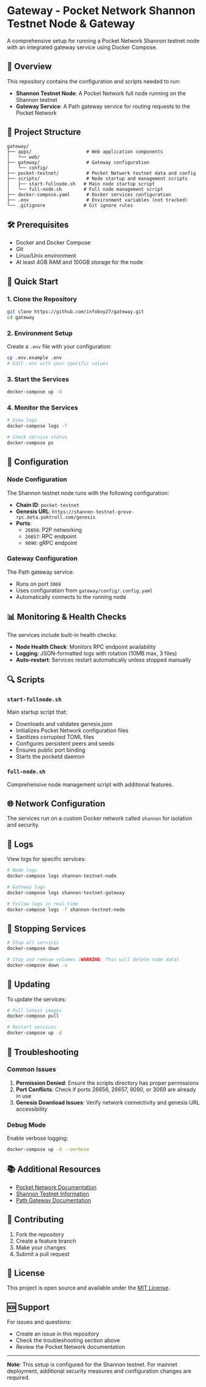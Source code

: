 # Gateway - Pocket Network Shannon Testnet Node & Gateway

A comprehensive setup for running a Pocket Network Shannon testnet node with an integrated gateway service using Docker Compose.

## 🚀 Overview

This repository contains the configuration and scripts needed to run:
- **Shannon Testnet Node**: A Pocket Network full node running on the Shannon testnet
- **Gateway Service**: A Path gateway service for routing requests to the Pocket Network

## 📁 Project Structure

```
gateway/
├── apps/                    # Web application components
│   └── web/
├── gateway/                 # Gateway configuration
│   └── config/
├── pocket-testnet/          # Pocket Network testnet data and config
├── scripts/                 # Node startup and management scripts
│   ├── start-fullnode.sh   # Main node startup script
│   └── full-node.sh        # Full node management script
├── docker-compose.yaml      # Docker services configuration
├── .env                     # Environment variables (not tracked)
└── .gitignore              # Git ignore rules
```

## 🛠️ Prerequisites

- Docker and Docker Compose
- Git
- Linux/Unix environment
- At least 4GB RAM and 100GB storage for the node

## 🚀 Quick Start

### 1. Clone the Repository

```bash
git clone https://github.com/infoboy27/gateway.git
cd gateway
```

### 2. Environment Setup

Create a `.env` file with your configuration:

```bash
cp .env.example .env
# Edit .env with your specific values
```

### 3. Start the Services

```bash
docker-compose up -d
```

### 4. Monitor the Services

```bash
# View logs
docker-compose logs -f

# Check service status
docker-compose ps
```

## 🔧 Configuration

### Node Configuration

The Shannon testnet node runs with the following configuration:
- **Chain ID**: `pocket-testnet`
- **Genesis URL**: `https://shannon-testnet-grove-rpc.beta.poktroll.com/genesis`
- **Ports**:
  - `26656`: P2P networking
  - `26657`: RPC endpoint
  - `9090`: gRPC endpoint

### Gateway Configuration

The Path gateway service:
- Runs on port `3069`
- Uses configuration from `gateway/config/.config.yaml`
- Automatically connects to the running node

## 📊 Monitoring & Health Checks

The services include built-in health checks:
- **Node Health Check**: Monitors RPC endpoint availability
- **Logging**: JSON-formatted logs with rotation (10MB max, 3 files)
- **Auto-restart**: Services restart automatically unless stopped manually

## 🔍 Scripts

### `start-fullnode.sh`

Main startup script that:
- Downloads and validates genesis.json
- Initializes Pocket Network configuration files
- Sanitizes corrupted TOML files
- Configures persistent peers and seeds
- Ensures public port binding
- Starts the pocketd daemon

### `full-node.sh`

Comprehensive node management script with additional features.

## 🌐 Network Configuration

The services run on a custom Docker network called `shannon` for isolation and security.

## 📝 Logs

View logs for specific services:

```bash
# Node logs
docker-compose logs shannon-testnet-node

# Gateway logs
docker-compose logs shannon-testnet-gateway

# Follow logs in real-time
docker-compose logs -f shannon-testnet-node
```

## 🛑 Stopping Services

```bash
# Stop all services
docker-compose down

# Stop and remove volumes (WARNING: This will delete node data)
docker-compose down -v
```

## 🔄 Updating

To update the services:

```bash
# Pull latest images
docker-compose pull

# Restart services
docker-compose up -d
```

## 🐛 Troubleshooting

### Common Issues

1. **Permission Denied**: Ensure the scripts directory has proper permissions
2. **Port Conflicts**: Check if ports 26656, 26657, 9090, or 3069 are already in use
3. **Genesis Download Issues**: Verify network connectivity and genesis URL accessibility

### Debug Mode

Enable verbose logging:

```bash
docker-compose up -d --verbose
```

## 📚 Additional Resources

- [Pocket Network Documentation](https://docs.pokt.network/)
- [Shannon Testnet Information](https://shannon-testnet.nodes.pokt.network/)
- [Path Gateway Documentation](https://github.com/buildwithgrove/path)

## 🤝 Contributing

1. Fork the repository
2. Create a feature branch
3. Make your changes
4. Submit a pull request

## 📄 License

This project is open source and available under the [MIT License](LICENSE).

## 🆘 Support

For issues and questions:
- Create an issue in this repository
- Check the troubleshooting section above
- Review the Pocket Network documentation

---

**Note**: This setup is configured for the Shannon testnet. For mainnet deployment, additional security measures and configuration changes are required.

